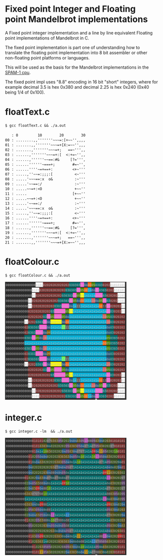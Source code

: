 # Fixed point Integer and Floating point Mandelbrot implementations

A Fixed point integer implementation and a line by line equivalent Floating point implementations of Mandelbrot in C.

The fixed point implementation is part one of understanding how to translate the floating point implementation into 8 bit assembler
or other non-floating point platforms or languages.

This will be used as the basis for the Mandelbrot implementations in the [SPAM-1 cpu](https://github.com/Johnlon/spam-1).

The fixed point impl uses "8.8" encoding in 16 bit "short" integers, where for example decimal 3.5 is hex 0x380 and decimal 2.25 is hex 0x240 (0x40 being 1/4 of 0x100).

# floatText.c

```text
$ gcc floatText.c && ./a.out 

   : 0         10        20        30
00 : ........,,'''''''~~~=:[+~~'',,,,
01 : .......,,'''''''~~~=+[X:=~~'',,,
02 : .......,'''''''~~~=+;   ==~''',,
03 : ......,'''''''~~~=+:[  <:+=~'',,
04 : ......,''''''~~==:#&     [?=''',
05 : ......''''''~===+;        #=~'',
06 : ......''''~=+==+:         <+~'''
07 : .....,''~~=:;;;:[          <~'''
08 : .....'~~~==:x  o&          :~'''
09 : .....'~~==:/               :~'''
10 : .....~~=+:<O               +~~''
11 : .....                     [+~~''
12 : .....~~=+:<O               +~~''
13 : .....'~~==:/               :~'''
14 : .....'~~~==:x  o&          :~'''
15 : .....,''~~=:;;;:[          <~'''
16 : ......''''~=+==+:         <+~'''
17 : ......''''''~===+;        #=~'',
18 : ......,''''''~~==:#&     [?=''',
19 : ......,'''''''~~~=+:[  <:+=~'',,
20 : .......,'''''''~~~=+;   ==~''',,
21 : .......,,'''''''~~~=+[X:=~~'',,,

```

# floatColour.c

```
$ gcc floatColour.c && ./a.out  
```

<img src="float.png" width="400">



# integer.c

```
$ gcc integer.c -lm  && ./a.out  
```

<img src="integer.png" width="400">


